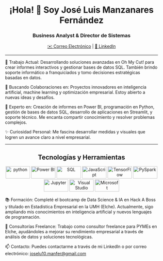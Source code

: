 <h1 align="center">¡Hola! 👋 Soy José Luis Manzanares Fernández</h1>
<h3 align="center">Business Analyst & Director de Sistemas</h3>
<p align="center">
  <a href="mailto:joselu10.manfer@gmail.com">✉️ Correo Electrónico</a> |
  <a href="https://www.linkedin.com/in/joselumf">🔗 LinkedIn</a>
</p>

---

🔭 Trabajo Actual: Desarrollando soluciones avanzadas en Oh My Cut! para crear informes interactivos y gestionar bases de datos SQL. También brindo soporte informático a franquiciados y tomo decisiones estratégicas basadas en datos.

🌟 Buscando Colaboraciones en: Proyectos innovadores en inteligencia artificial, machine learning y optimización empresarial. Estoy abierto a nuevas ideas y desafíos.

🧠 Experto en: Creación de informes en Power BI, programación en Python, gestión de bases de datos SQL, desarrollo de aplicaciones en Streamlit, y soporte técnico. Me encanta compartir conocimiento y resolver problemas complejos.

✨ Curiosidad Personal: Me fascina desarrollar medidas y visuales que logren un avance claro a nivel empresarial.

---

<h2 align="center">Tecnologías y Herramientas</h2>
<p align="center">
  <img src="https://www.vectorlogo.zone/logos/python/python-ar21.svg" alt="python" width="80" height="40"/>
  <img src="https://www.vectorlogo.zone/logos/microsoft_powerbi/microsoft_powerbi-ar21.svg" alt="Power BI" width="80" height="40"/>
  <img src="https://www.vectorlogo.zone/logos/mysql/mysql-ar21.svg" alt="SQL" width="80" height="40"/>
  <img src="https://www.vectorlogo.zone/logos/javascript/javascript-ar21.svg" alt="JavaScript" width="80" height="40"/>
  <img src="https://www.vectorlogo.zone/logos/tensorflow/tensorflow-ar21.svg" alt="TensorFlow" width="80" height="40"/>
  <img src="https://www.vectorlogo.zone/logos/apache_spark/apache_spark-ar21.svg" alt="PySpark" width="80" height="40"/>
  <img src="https://www.vectorlogo.zone/logos/jupyter/jupyter-ar21.svg" alt="Jupyter" width="80" height="40"/>
  <img src="https://www.vectorlogo.zone/logos/visualstudio_code/visualstudio_code-ar21.svg" alt="Visual Studio Code" width="80" height="40"/>
  <img src="https://www.vectorlogo.zone/logos/microsoft/microsoft-ar21.svg" alt="Microsoft" width="80" height="40"/>
</p>
📚 Formación: Completé el bootcamp de Data Science & IA en Hack A Boss y titulado en Estadística Empresarial en la UMH (Elche). Actualmente, sigo ampliando mis conocimientos en inteligencia artificial y nuevos lenguajes de programación.

💼 Consultorías Freelance: Trabajo como consultor freelance para PYMEs en Elche, ayudándoles a mejorar su rendimiento empresarial a través de análisis de datos y soluciones tecnológicas.

📫 Contacto: Puedes contactarme a través de mi LinkedIn o por correo electrónico: joselu10.manfer@gmail.com

